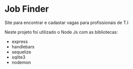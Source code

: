 # Job Finder
Site para encontrar e cadastar vagas para profissionais de T.I 

Neste projeto foi utilizado o Node Js com as bibliotecas:

- express
- handlebars
- sequelize
- sqlite3
- nodemon
